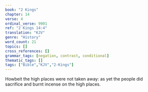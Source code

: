 ```yaml
---
book: "2 Kings"
chapter: 14
verse: 4
ordinal_verse: 9901
ref: "2 Kings 14:4"
translation: "KJV"
genre: "History"
word_count: 21
topics: []
cross_references: []
grammar_tags: [negation, contrast, conditional]
thematic_tags: []
tags: ["Bible","KJV","2-Kings"]
---
```

Howbeit the high places were not taken away: as yet the people did sacrifice and burnt incense on the high places.

